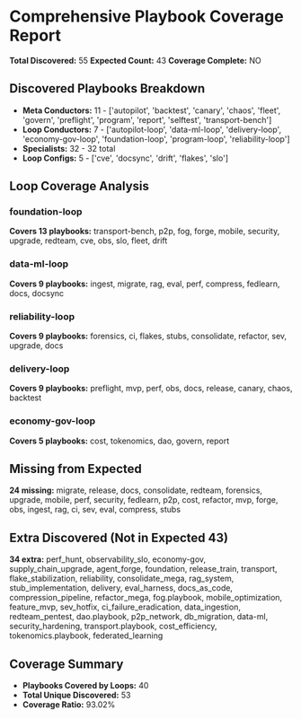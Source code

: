 # Comprehensive Playbook Coverage Report
**Total Discovered:** 55
**Expected Count:** 43
**Coverage Complete:** NO

## Discovered Playbooks Breakdown
- **Meta Conductors:** 11 - ['autopilot', 'backtest', 'canary', 'chaos', 'fleet', 'govern', 'preflight', 'program', 'report', 'selftest', 'transport-bench']
- **Loop Conductors:** 7 - ['autopilot-loop', 'data-ml-loop', 'delivery-loop', 'economy-gov-loop', 'foundation-loop', 'program-loop', 'reliability-loop']
- **Specialists:** 32 - 32 total
- **Loop Configs:** 5 - ['cve', 'docsync', 'drift', 'flakes', 'slo']

## Loop Coverage Analysis
### foundation-loop
**Covers 13 playbooks:** transport-bench, p2p, fog, forge, mobile, security, upgrade, redteam, cve, obs, slo, fleet, drift

### data-ml-loop
**Covers 9 playbooks:** ingest, migrate, rag, eval, perf, compress, fedlearn, docs, docsync

### reliability-loop
**Covers 9 playbooks:** forensics, ci, flakes, stubs, consolidate, refactor, sev, upgrade, docs

### delivery-loop
**Covers 9 playbooks:** preflight, mvp, perf, obs, docs, release, canary, chaos, backtest

### economy-gov-loop
**Covers 5 playbooks:** cost, tokenomics, dao, govern, report

## Missing from Expected
**24 missing:** migrate, release, docs, consolidate, redteam, forensics, upgrade, mobile, perf, security, fedlearn, p2p, cost, refactor, mvp, forge, obs, ingest, rag, ci, sev, eval, compress, stubs

## Extra Discovered (Not in Expected 43)
**34 extra:** perf_hunt, observability_slo, economy-gov, supply_chain_upgrade, agent_forge, foundation, release_train, transport, flake_stabilization, reliability, consolidate_mega, rag_system, stub_implementation, delivery, eval_harness, docs_as_code, compression_pipeline, refactor_mega, fog.playbook, mobile_optimization, feature_mvp, sev_hotfix, ci_failure_eradication, data_ingestion, redteam_pentest, dao.playbook, p2p_network, db_migration, data-ml, security_hardening, transport.playbook, cost_efficiency, tokenomics.playbook, federated_learning

## Coverage Summary
- **Playbooks Covered by Loops:** 40
- **Total Unique Discovered:** 53
- **Coverage Ratio:** 93.02%
